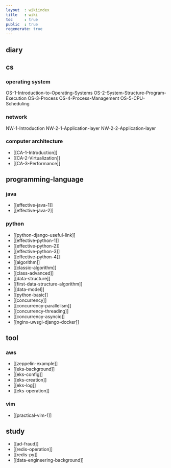 ```yaml
---
layout  : wikiindex
title   : wiki
toc     : true
public  : true
regenerate: true
---
```


## diary

## cs

### operating system

OS-1-Introduction-to-Operating-Systems
OS-2-System-Structure-Program-Execution
OS-3-Process
OS-4-Process-Management
OS-5-CPU-Scheduling

### network

NW-1-Introduction
NW-2-1-Application-layer
NW-2-2-Application-layer

### computer architecture

* [[CA-1-Introduction]]
* [[CA-2-Virtualization]]
* [[CA-3-Performance]]

## programming-language

### java

* [[effective-java-1]]
* [[effective-java-2]]

### python

* [[python-django-useful-link]]
* [[effective-python-1]]
* [[effective-python-2]]
* [[effective-python-3]]
* [[effective-python-4]]
* [[algorithm]]
* [[classic-algorithm]] 
* [[class-advanced]]
* [[data-structure]] 
* [[first-data-structure-algorithm]]
* [[data-model]]
* [[python-basic]]
* [[concurrency]]
* [[concurrency-parallelism]]
* [[concurrency-threading]]
* [[concurrency-asyncio]]
* [[nginx-uwsgi-django-docker]]

## tool

### aws

* [[zeppelin-example]]
* [[eks-background]]
* [[eks-config]]
* [[eks-creation]]
* [[eks-log]]
* [[eks-operation]] 

### vim

* [[practical-vim-1]]

## study

* [[ad-fraud]]
* [[redis-operation]]
* [[redis-py]]
* [[data-engineering-background]]

